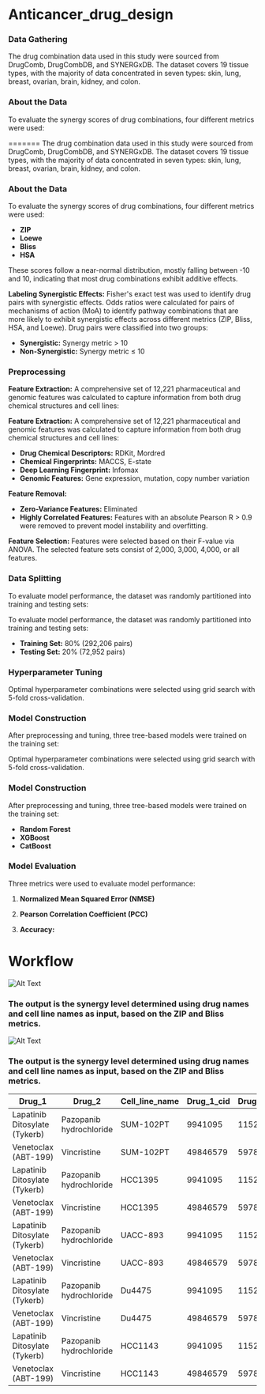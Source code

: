 # Anticancer_drug_design

### Data Gathering

The drug combination data used in this study were sourced from DrugComb, DrugCombDB, and SYNERGxDB. The dataset covers 19 tissue types, with the majority of data concentrated in seven types: skin, lung, breast, ovarian, brain, kidney, and colon.

### About the Data

To evaluate the synergy scores of drug combinations, four different metrics were used:

=======
The drug combination data used in this study were sourced from DrugComb, DrugCombDB, and SYNERGxDB. The dataset covers 19 tissue types, with the majority of data concentrated in seven types: skin, lung, breast, ovarian, brain, kidney, and colon.

### About the Data

To evaluate the synergy scores of drug combinations, four different metrics were used:

- **ZIP**
- **Loewe**
- **Bliss**
- **HSA**

These scores follow a near-normal distribution, mostly falling between -10 and 10, indicating that most drug combinations exhibit additive effects.

**Labeling Synergistic Effects:**
Fisher's exact test was used to identify drug pairs with synergistic effects. Odds ratios were calculated for pairs of mechanisms of action (MoA) to identify pathway combinations that are more likely to exhibit synergistic effects across different metrics (ZIP, Bliss, HSA, and Loewe). Drug pairs were classified into two groups:

- **Synergistic:** Synergy metric > 10
- **Non-Synergistic:** Synergy metric ≤ 10

### Preprocessing

**Feature Extraction:**
A comprehensive set of 12,221 pharmaceutical and genomic features was calculated to capture information from both drug chemical structures and cell lines:

**Feature Extraction:**
A comprehensive set of 12,221 pharmaceutical and genomic features was calculated to capture information from both drug chemical structures and cell lines:

- **Drug Chemical Descriptors:** RDKit, Mordred
- **Chemical Fingerprints:** MACCS, E-state
- **Deep Learning Fingerprint:** Infomax
- **Genomic Features:** Gene expression, mutation, copy number variation

**Feature Removal:**

- **Zero-Variance Features:** Eliminated
- **Highly Correlated Features:** Features with an absolute Pearson R > 0.9 were removed to prevent model instability and overfitting.

**Feature Selection:**
Features were selected based on their F-value via ANOVA. The selected feature sets consist of 2,000, 3,000, 4,000, or all features.

### Data Splitting

To evaluate model performance, the dataset was randomly partitioned into training and testing sets:

To evaluate model performance, the dataset was randomly partitioned into training and testing sets:

- **Training Set:** 80% (292,206 pairs)
- **Testing Set:** 20% (72,952 pairs)

### Hyperparameter Tuning

Optimal hyperparameter combinations were selected using grid search with 5-fold cross-validation.

### Model Construction

After preprocessing and tuning, three tree-based models were trained on the training set:

Optimal hyperparameter combinations were selected using grid search with 5-fold cross-validation.

### Model Construction

After preprocessing and tuning, three tree-based models were trained on the training set:

- **Random Forest**
- **XGBoost**
- **CatBoost**

### Model Evaluation

Three metrics were used to evaluate model performance:

1. **Normalized Mean Squared Error (NMSE)**

2. **Pearson Correlation Coefficient (PCC)**

3. **Accuracy:**

# Workflow

![Alt Text](https://github.com/bioclick/Anticancer_drug_design/blob/main/workflow.png)

### The output is the synergy level determined using drug names and cell line names as input, based on the ZIP and Bliss metrics.

![Alt Text](https://github.com/bioclick/Anticancer_drug_design/blob/main/workflow.png)

### The output is the synergy level determined using drug names and cell line names as input, based on the ZIP and Bliss metrics.

| Drug_1                        | Drug_2                  | Cell_line_name | Drug_1_cid | Drug_2_cid | DepMap_ID  | ZIP    | Bliss  |
| ----------------------------- | ----------------------- | -------------- | ---------- | ---------- | ---------- | ------ | ------ |
| Lapatinib Ditosylate (Tykerb) | Pazopanib hydrochloride | SUM-102PT      | 9941095    | 11525740   | ACH-001388 | 32.899 | 60.42  |
| Venetoclax (ABT-199)          | Vincristine             | SUM-102PT      | 49846579   | 5978       | ACH-001388 | 31.121 | 30.944 |
| Lapatinib Ditosylate (Tykerb) | Pazopanib hydrochloride | HCC1395        | 9941095    | 11525740   | ACH-000699 | 4.687  | 0.704  |
| Venetoclax (ABT-199)          | Vincristine             | HCC1395        | 49846579   | 5978       | ACH-000699 | 9.282  | 5.284  |
| Lapatinib Ditosylate (Tykerb) | Pazopanib hydrochloride | UACC-893       | 9941095    | 11525740   | ACH-000554 | 13.59  | 30.787 |
| Venetoclax (ABT-199)          | Vincristine             | UACC-893       | 49846579   | 5978       | ACH-000554 | 7.393  | 10.184 |
| Lapatinib Ditosylate (Tykerb) | Pazopanib hydrochloride | Du4475         | 9941095    | 11525740   | ACH-000258 | 8.056  | 11.08  |
| Venetoclax (ABT-199)          | Vincristine             | Du4475         | 49846579   | 5978       | ACH-000258 | 5.27   | 4.266  |
| Lapatinib Ditosylate (Tykerb) | Pazopanib hydrochloride | HCC1143        | 9941095    | 11525740   | ACH-000374 | -2.979 | 12.168 |
| Venetoclax (ABT-199)          | Vincristine             | HCC1143        | 49846579   | 5978       | ACH-000374 | -2.481 | -0.592 |
